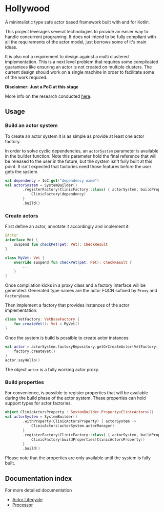 # Hollywood

A minimalistic type safe actor based framework built with and for Kotlin.

This project leverages several technologies to provide an easier way to handle concurrent programing. 
It does not intend to be fully compliant with all the requirements of the actor model, just borrows some of it's main ideas.

It is also not a requirement to design against a multi clustered implementation. 
This is a next level problem that requires some complicated guarantees like ensuring an actor is not created on multiple clusters. 
The current design should work on a single machine in order to facilitate some of the work required.

**Disclaimer: Just a PoC at this stage**

More info on the research conducted [here](./doc/research/README.md).

## Usage

### Build an actor system

To create an actor system it is as simple as provide at least one actor factory. 

In order to solve cyclic dependencies, an `actorSystem` parameter is available in the builder
function. Note this parameter hold the final reference that will be released to the user in the future,
but the system isn't fully built at this point. It isn't expected that factories need those
features before the user gets the system.

```kotlin
val dependency = IoC.get("dependency name")
val actorSystem = SystemBuilder()
        .registerFactory(ClinicFactory::class) { actorSystem, buildProperties ->
            ClinicFactory(dependency)
        }
        .build()
```

### Create actors

First define an actor, annotate it accordingly and implement it:
```kotlin
@Actor
interface Vet {
    suspend fun checkPet(pet: Pet): CheckResult
}

class MyVet: Vet {
    override suspend fun checkPet(pet: Pet): CheckResult {
        ...
    }
}
```

Once compilation kicks in a proxy class and a factory interface will be generated. Generated type names are the
actor FQCN sufixed by `Proxy` and `FactoryBase`.

Then implement a factory that provides instances of the actor implementation:
```kotlin
class VetFactory: VetBaseFactory {
    fun createVet(): Vet = MyVet()
}
```

Once the system is build is possible to create actor instances
```kotlin
val actor = actorSystem.factoryRepository.getOrCreateActor(VetFactory::class) { factory ->
    factory.createVet()
}
actor.sayHello()
```
The object `actor` is a fully working actor proxy.

### Build properties

For convenience, is possible to register properties that will be available during the build
phase of the actor system. These properties can hold support types for actor factories.

```kotlin
object ClinicActorsProperty : SystemBuilder.Property<ClinicActors>()
val actorSystem = SystemBuilder()
        .withProperty(ClinicActorsProperty) { actorSystem ->
            ClinicActors(actorSystem.actorManager)
        }
        .registerFactory(ClinicFactory::class) { actorSystem, buildProperties ->
            ClinicFactory(buildProperties[ClinicActorsProperty])
        }
        .build()
```

Please note that the properties are only available until the system is fully built.

## Documentation index

For more detailed documentation

- [Actor Lifecycle](doc/ActorLifecycle.md)
- [Processor](doc/Processor.md)
